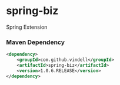 # spring-biz
Spring Extension

### Maven Dependency

``` xml
<dependency>
	<groupId>com.github.vindell</groupId>
	<artifactId>spring-biz</artifactId>
	<version>1.0.6.RELEASE</version>
</dependency>
```